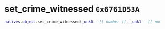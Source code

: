 # set_crime_witnessed `0x6761D53A`

```lua
natives.object.set_crime_witnessed(_unk0 --[[ number ]], _unk1 --[[ number ]])
```